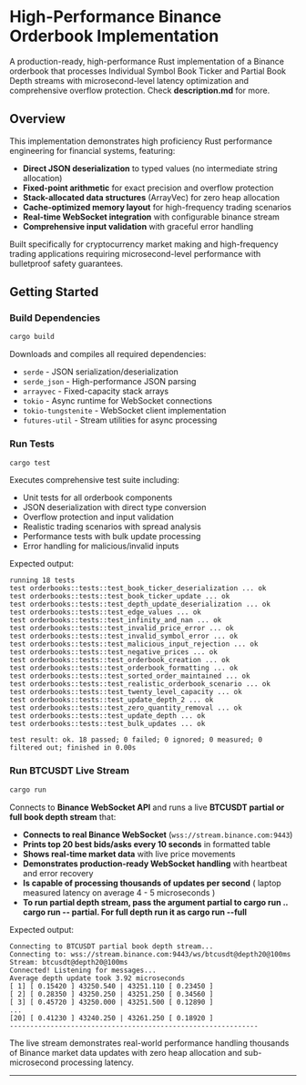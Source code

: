 # High-Performance Binance Orderbook Implementation

A production-ready, high-performance Rust implementation of a Binance orderbook that processes Individual Symbol Book Ticker and Partial Book Depth streams with microsecond-level latency optimization and comprehensive overflow protection. Check **description.md** for more.

## Overview

This implementation demonstrates high proficiency Rust performance engineering for financial systems, featuring:

- **Direct JSON deserialization** to typed values (no intermediate string allocation)
- **Fixed-point arithmetic** for exact precision and overflow protection
- **Stack-allocated data structures** (ArrayVec) for zero heap allocation
- **Cache-optimized memory layout** for high-frequency trading scenarios
- **Real-time WebSocket integration** with configurable binance stream
- **Comprehensive input validation** with graceful error handling

Built specifically for cryptocurrency market making and high-frequency trading applications requiring microsecond-level performance with bulletproof safety guarantees.

## Getting Started

### Build Dependencies
```bash
cargo build
```
Downloads and compiles all required dependencies:
- `serde` - JSON serialization/deserialization
- `serde_json` - High-performance JSON parsing
- `arrayvec` - Fixed-capacity stack arrays
- `tokio` - Async runtime for WebSocket connections
- `tokio-tungstenite` - WebSocket client implementation
- `futures-util` - Stream utilities for async processing

### Run Tests
```bash
cargo test
```
Executes comprehensive test suite including:
- Unit tests for all orderbook components
- JSON deserialization with direct type conversion
- Overflow protection and input validation
- Realistic trading scenarios with spread analysis
- Performance tests with bulk update processing
- Error handling for malicious/invalid inputs

Expected output:
```
running 18 tests
test orderbooks::tests::test_book_ticker_deserialization ... ok
test orderbooks::tests::test_book_ticker_update ... ok
test orderbooks::tests::test_depth_update_deserialization ... ok
test orderbooks::tests::test_edge_values ... ok
test orderbooks::tests::test_infinity_and_nan ... ok
test orderbooks::tests::test_invalid_price_error ... ok
test orderbooks::tests::test_invalid_symbol_error ... ok
test orderbooks::tests::test_malicious_input_rejection ... ok
test orderbooks::tests::test_negative_prices ... ok
test orderbooks::tests::test_orderbook_creation ... ok
test orderbooks::tests::test_orderbook_formatting ... ok
test orderbooks::tests::test_sorted_order_maintained ... ok
test orderbooks::tests::test_realistic_orderbook_scenario ... ok
test orderbooks::tests::test_twenty_level_capacity ... ok
test orderbooks::tests::test_update_depth_2 ... ok
test orderbooks::tests::test_zero_quantity_removal ... ok
test orderbooks::tests::test_update_depth ... ok
test orderbooks::tests::test_bulk_updates ... ok

test result: ok. 18 passed; 0 failed; 0 ignored; 0 measured; 0 filtered out; finished in 0.00s

```

### Run BTCUSDT Live Stream
```bash
cargo run
```
Connects to **Binance WebSocket API** and runs a live **BTCUSDT partial  or full book depth stream** that:
- **Connects to real Binance WebSocket** (`wss://stream.binance.com:9443`)
- **Prints top 20 best bids/asks every 10 seconds** in formatted table
- **Shows real-time market data** with live price movements
- **Demonstrates production-ready WebSocket handling** with heartbeat and error recovery
- **Is capable of processing thousands of updates per second** ( laptop measured latency on average 4 - 5 microseconds )
- **To run partial depth stream, pass the argument partial to cargo run .. cargo run -- partial. For full depth run it as cargo run --full**

Expected output:
```
Connecting to BTCUSDT partial book depth stream...
Connecting to: wss://stream.binance.com:9443/ws/btcusdt@depth20@100ms
Stream: btcusdt@depth20@100ms
Connected! Listening for messages...
Average depth update took 3.92 microseconds
[ 1] [ 0.15420 ] 43250.540 | 43251.110 [ 0.23450 ]
[ 2] [ 0.28350 ] 43250.250 | 43251.250 [ 0.34560 ]
[ 3] [ 0.45720 ] 43250.000 | 43251.500 [ 0.12890 ]
...
[20] [ 0.41230 ] 43240.250 | 43261.250 [ 0.18920 ]
-------------------------------------------------------------
```

The live stream demonstrates real-world performance handling thousands of Binance market data updates with zero heap allocation and sub-microsecond processing latency.

---
